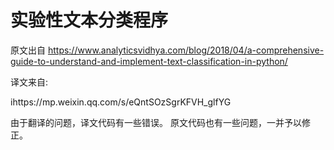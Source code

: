 

# 实验性文本分类程序

原文出自
https://www.analyticsvidhya.com/blog/2018/04/a-comprehensive-guide-to-understand-and-implement-text-classification-in-python/

译文来自:

ihttps://mp.weixin.qq.com/s/eQntSOzSgrKFVH_glfYG


由于翻译的问题，译文代码有一些错误。
原文代码也有一些问题，一并予以修正。
